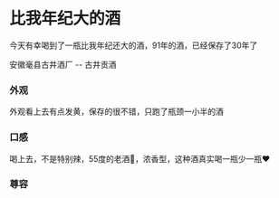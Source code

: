 # 比我年纪大的酒

今天有幸喝到了一瓶比我年纪还大的酒，91年的酒，已经保存了30年了

<ImgView title="比我年纪大的酒" url="https://z.wiki/images/20220227/4907eaa1687d495faf3c1d7f9b6fbd8d.png" />

安徽毫县古井酒厂 -- 古井贡酒


### 外观

外观看上去有点发黄，保存的很不错，只跑了瓶颈一小半的酒

<ImgView title="比我年纪大的酒" url="https://z.wiki/images/20220227/b8b16d4a4b884884a293f24f2a9bc787.gif" />

### 口感

喝上去，不是特别辣，55度的老酒🍶，浓香型，这种酒真实喝一瓶少一瓶❤️


### 尊容

<ImgView title="比我年纪大的酒" url="https://z.wiki/images/20220227/96600ab4dc7e46448707c3d9deca6e4a.png" />

